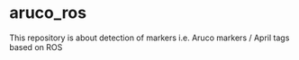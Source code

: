 # aruco_ros
This repository is about detection of markers i.e. Aruco markers / April tags based on ROS
